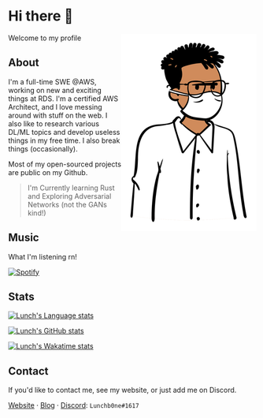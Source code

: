 # Hi there 👋
[<img align="right" src="lunchgraphic.png">](https://www.youtube.com/watch?v=dQw4w9WgXcQ)
Welcome to my profile

## About
I'm a full-time SWE @AWS, working on new and exciting things at RDS. I'm a certified AWS Architect, and I love messing around with stuff on the web. I also like to research various DL/ML topics and develop useless things in my free time.
I also break things (occasionally).

Most of my open-sourced projects are public on my Github.

> I'm Currently learning Rust and Exploring Adversarial Networks (not the GANs kind!)

## Music
What I'm listening rn!

[![Spotify](https://spotify.lunchb0ne.me/api?theme=dark&scan=true)](https://open.spotify.com/user/lunchb0ne)

## Stats
[![Lunch's Language stats](https://github-readme-stats.vercel.app/api/top-langs/?username=lunchb0ne&langs_count=8&layout=compact&hide_border=true&bg_color=161B22&text_color=c9d1d9&title_color=50a6ff&icon_color=3572a5&card_width=445)](https://github.com/lunchb0ne/)

[![Lunch's GitHub stats](https://github-readme-stats.vercel.app/api?username=lunchb0ne&count_private=true&include_all_commits=true&show_icons=true&hide_border=true&bg_color=161B22&text_color=c9d1d9&title_color=50a6ff&icon_color=3572a5)](https://github.com/lunchb0ne/)

[![Lunch's Wakatime stats](https://github-readme-stats.vercel.app/api/wakatime?username=lunchb0ne&layout=compact&langs_count=10&theme=dark&hide_border=true&bg_color=161B22&text_color=c9d1d9&title_color=50a6ff&icon_color=3572a5)](https://wakatime.com/@lunchb0ne)

## Contact
If you'd like to contact me, see my website, or just add me on Discord.

[Website](https://lunchb0ne.me)     ·     [Blog](https://blog.lunchb0ne.me)     ·     [Discord](https://discord.com/channels/@me): `Lunchb0ne#1617`
